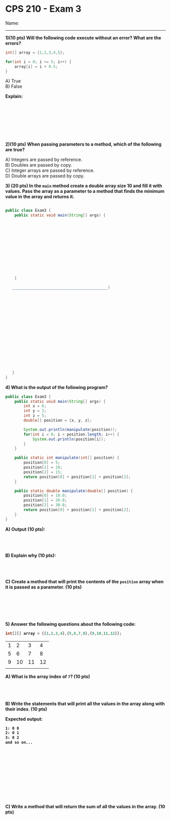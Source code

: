 # CPS 210 - Exam 3

Name:

---

<b>
1)(10 pts) Will the following code execute without an error? What are the errors?</b>

```java
int[] array = {1,2,3,4,5};

for(int i = 0; i <= 5; i++) {
    array[i] = i + 0.5;
}
```

A) True<br>
B) False<br>

<b>Explain:</b><br><br><br><br><br><br><br><br>

<b> 2)(10 pts) When passing parameters to a method, which of the following are true?
</b>

A) Integers are passed by reference. <br>
B) Doubles are passed by copy. <br>
C) Integer arrays are passed by reference.<br>
D) Double arrays are passed by copy.

<div style="page-break-after: always;"></div>

<b>3) (20 pts) In the `main` method create a double array size 10 and fill it with values. Pass the array as a parameter to a method that finds the minimum value in the array and returns it. </b>

```java

public class Exam3 {
    public static void main(String[] args) {













    }

   __________________________________________(                          ){


















   }
}
```

<div style="page-break-after: always;"></div>

<b>4) What is the output of the following program? </b>

```java
public class Exam3 {
    public static void main(String[] args) {
        int x = 6;
        int y = 2;
        int z = 5;
        double[] position = {x, y, z};

        System.out.println(manipulate(position));
        for(int i = 0; i < position.length; i++) {
            System.out.println(position[i]);
        }
    }

    public static int manipulate(int[] position) {
        position[0] = 5;
        position[1] = 10;
        position[2] = 15;
        return position[0] + position[1] + position[2];
    }

    public static double manipulate(double[] position) {
        position[0] = 10.0;
        position[1] = 20.0;
        position[2] = 30.0;
        return position[0] + position[1] + position[2];
    }
}
```

<b>A) Output (10 pts):</b>
<br><br><br><br>

<b>B) Explain why (10 pts):
<br><br><br><br>

<b>C) Create a method that will print the contents of the `position` array when it is passed as a parameter. (10 pts)</b>
<br><br><br><br><br><br>

<div style="page-break-after: always;"></div>

<b>5) Answer the following questions about the following code:</b>

```java
int[][] array = {{1,2,3,4},{5,6,7,8},{9,10,11,12}};
```

|     |     |     |     |
| --- | --- | --- | --- |
| 1   | 2   | 3   | 4   |
| 5   | 6   | 7   | 8   |
| 9   | 10  | 11  | 12  |
|     |     |     |     |

<b>A) What is the array index of `7`? (10 pts)</b>
<br><br><br><br><br>
<b>B) Write the statements that will print all the values in the array along with their index. (10 pts) </b>

Expected output:

```bash
1: 0 0
2: 0 1
3: 0 2
and so on...
```

<br><br><br><br><br><br><br><br><br><br>
<b>C) Write a method that will return the sum of all the values in the array. (10 pts)</b>
